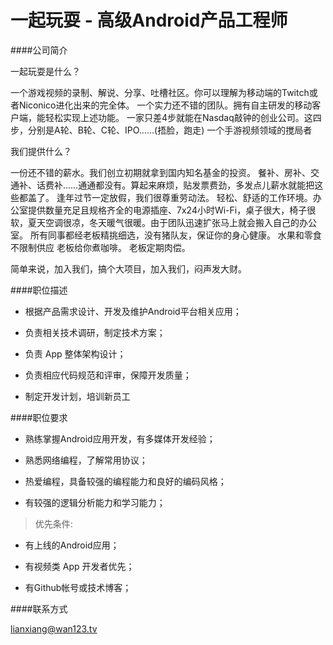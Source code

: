 
一起玩耍 - 高级Android产品工程师
==========  

####公司简介

一起玩耍是什么？

一个游戏视频的录制、解说、分享、吐槽社区。你可以理解为移动端的Twitch或者Niconico进化出来的完全体。
一个实力还不错的团队。拥有自主研发的移动客户端，能轻松实现上述功能。
一家只差4步就能在Nasdaq敲钟的创业公司。这四步，分别是A轮、B轮、C轮、IPO……(捂脸，跑走)
一个手游视频领域的搅局者

我们提供什么？

一份还不错的薪水。我们创立初期就拿到国内知名基金的投资。
餐补、房补、交通补、话费补……通通都没有。算起来麻烦，贴发票费劲，多发点儿薪水就能把这些都盖了。
逢年过节一定放假，我们很尊重劳动法。
轻松、舒适的工作环境。办公室提供数量充足且规格齐全的电源插座、7x24小时Wi-Fi，桌子很大，椅子很软，夏天空调很凉，冬天暖气很暖。由于团队迅速扩张马上就会搬入自己的办公室。
所有同事都经老板精挑细选，没有猪队友，保证你的身心健康。
水果和零食不限制供应
老板给你煮咖啡。
老板定期肉偿。

简单来说，加入我们，搞个大项目，加入我们，闷声发大财。

####职位描述

- 根据产品需求设计、开发及维护Android平台相关应用；

- 负责相关技术调研，制定技术方案；

- 负责 App 整体架构设计；

- 负责相应代码规范和评审，保障开发质量；

- 制定开发计划，培训新员工

####职位要求

- 熟练掌握Android应用开发，有多媒体开发经验；

- 熟悉网络编程，了解常用协议；

- 热爱编程，具备较强的编程能力和良好的编码风格；

- 有较强的逻辑分析能力和学习能力；


> 优先条件:

- 有上线的Android应用；

- 有视频类 App 开发者优先；

- 有Github帐号或技术博客；

####联系方式

[lianxiang@wan123.tv](mailto:lianxiang@wan123.tv)
